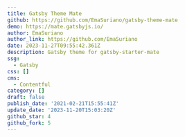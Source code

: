 ```yaml
---
title: Gatsby Theme Mate
github: https://github.com/EmaSuriano/gatsby-theme-mate
demo: https://mate.gatsbyjs.io/
author: EmaSuriano
author_link: https://github.com/EmaSuriano
date: 2023-11-27T09:55:42.361Z
description: Gatsby theme for gatsby-starter-mate
ssg:
  - Gatsby
css: []
cms:
  - Contentful
category: []
draft: false
publish_date: '2021-02-21T15:55:41Z'
update_date: '2023-11-20T15:03:20Z'
github_star: 4
github_fork: 5
---
```

